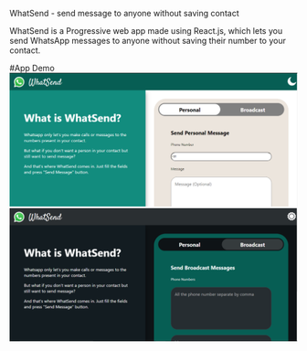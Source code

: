 WhatSend - send message to anyone without saving contact

WhatSend is a Progressive web app made using React.js, which lets you send WhatsApp messages to anyone without saving their number to your contact.

#App Demo<br>
![image of lightmode](https://github.com/shreyanshi16/WhatSend/blob/main/src/image/lightmode.png)
![image of darkmode](https://github.com/shreyanshi16/WhatSend/blob/main/src/image/darkmode.png)
